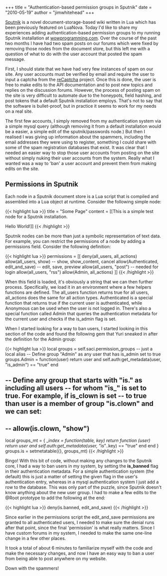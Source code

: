 +++
title = "Authentication-based permission groups in Sputnik"
date = "2010-05-19"
author = "jimwhitehead"
+++

[Sputnik](http://sputnik.freewisdom.org/) is a novel document-storage-based wiki written in Lua which
has been previously featured on LuaNova. Today I'd like to share my
experiences adding authentication-based permission groups to my
running Sputnik installation at [wowprogramming.com](http://wowprogramming.com). Over the
course of the past two months I have had two spam posts on our forums
which were fixed by removing those nodes from the document store, but
this left me with a question of what to do with the user account that
posted the spam message.

First, I should state that we have had very few instances of spam on
our site. Any user accounts must be verified by email and require the
user to input a captcha from the [reCaptcha](http://recaptcha.net/) project. Once this is done,
the user is free to make edits to the API documentation and to post
new topics and replies on the discussion forums. However, the process
of posting spam on the site is very difficult to automate due to the
honeypots, field hashing, and post tokens that a default Sputnik
installation employs. That's not to say that the software is
bullet-proof, but in practice it seems to work for my needs on a real
site.

The first few accounts, I simply removed from my authentication system
via a simple mysql query (although removing it from a default
installation would be a easier, a simple edit of the sputnik/passwords
node.) But then I realised I was giving up information about the
spammers, including the email addresses they were using to register,
something I could share with some of the spam registration databases
that exist. It was clear that I needed an easier way to stop those
user accounts from posting on the site without simply nuking their
user accounts from the system. Really what I wanted was a way to 'ban'
a user account and prevent them from making edits on the site.

## Permissions in Sputnik

Each node in a Sputnik document store is a Lua script that is compiled
and assembled into a Lua object at runtime. Consider the following
simple node:

{{< highlight lua >}}
title = "Some Page"
content = [[This is a simple test node for a Sputnik installation.

Hello World!]]
{{< /highlight >}}

Sputnik nodes can be more than just a symbolic representation of text
data. For example, you can restrict the permissions of a node by
adding a permissions field. Consider the following definition:

{{< highlight lua >}}
permissions    = [[
  deny(all_users, all_actions)
  allow(all_users, show)  -- show, show_content, cancel
  allow(Authenticated, edit_and_save) -- edit, save, preview
  allow(all_users, "post")  -- needed for login
  allow(all_users, "rss")
  allow(Admin, all_actions)
]]
{{< /highlight >}}

When this field is loaded, it's obviously a string that we can then
further process. Specifically, we load it in an environment where a
few helpers functions are defined. The all_users function returns true
for all users, all_actions does the same for all action types.
Authenticated is a special function that returns true if the current
user is authenticated, while Anonymous can be used when the user is
not logged in. There's also a special function called Admin that
queries the authentication metadata for the current user and checks if
the is_admin flag is set.

When I started looking for a way to ban users, I started looking in
this section of the code and found the following gem that Yuri sneaked
in after the definition for the Admin group:

{{< highlight lua >}}
local groups = self.saci.permission_groups -- just a local alias
-- Define group "Admin" as any user that has is_admin set to true
groups.Admin = function(user)
   return user and self.auth:get_metadata(user, "is_admin") == "true"
end

-- Define any group that starts with "is.<group>" as including all users
-- for whom "is_<group>" is set to true. For example, if is_clown is set
-- to true than user is a member of group "is.clown" and we can set:
--
--     allow(is.clown, "show")
--
local groups_mt = {
   __index = function(table, key)
      return function (user)
                return user and self.auth:get_metadata(user, "is_"..key) == "true"
             end
   end
}
groups.is = setmetatable({}, groups_mt)
{{< /highlight >}}

Bingo! With this bit of code, without making any changes to the
Sputnik core, I had a way to ban users in my system, by setting the
**is_banned** flag in their authentication metadata. For a simple
authentication system (the default) this is just a matter of setting
the given flag in the user's authentication entry, whereas in a mysql
authentication system I just add a row to the database. This was only
part of the puzzle, since Sputnik doesn't know anything about the new
user group. I had to make a few edits to the @Root prototype to add
the following at the end:

{{< highlight lua >}}
deny(is.banned, edit_and_save)
{{< /highlight >}}

Since earlier in the permissions script the edit_and_save permissions
are granted to all authenticated users, I needed to make sure the
denial runs after that point, since the final 'permission' is what
really matters. Since I have custom forums in my system, I needed to
make the same one-line change in a few other places.

It took a total of about 6 minutes to familiarize myself with the code
and make the necessary changes, and now I have an easy way to ban a
user from being able to post anywhere on my website.

Down with the spammers!
